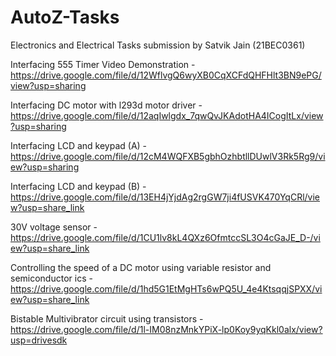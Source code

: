 # AutoZ-Tasks
Electronics and Electrical Tasks submission by Satvik Jain (21BEC0361)

Interfacing 555 Timer Video Demonstration - https://drive.google.com/file/d/12WflvgQ6wyXB0CqXCFdQHFHlt3BN9ePG/view?usp=sharing


Interfacing DC motor with l293d motor driver - https://drive.google.com/file/d/12aqIwlgdx_7qwQvJKAdotHA4ICogItLx/view?usp=sharing


Interfacing LCD and keypad (A) - https://drive.google.com/file/d/12cM4WQFXB5gbhOzhbtllDUwlV3Rk5Rg9/view?usp=sharing


Interfacing LCD and keypad (B) - https://drive.google.com/file/d/13EH4jYjdAg2rgGW7ji4fUSVK470YqCRl/view?usp=share_link


30V voltage sensor - https://drive.google.com/file/d/1CU1lv8kL4QXz6OfmtccSL3O4cGaJE_D-/view?usp=share_link


Controlling the speed of a DC motor using variable resistor and semiconductor ics - https://drive.google.com/file/d/1hd5G1EtMgHTs6wPQ5U_4e4KtsqqjSPXX/view?usp=share_link


Bistable Multivibrator circuit using transistors - https://drive.google.com/file/d/1l-IM08nzMnkYPiX-lp0Koy9yqKkl0alx/view?usp=drivesdk
